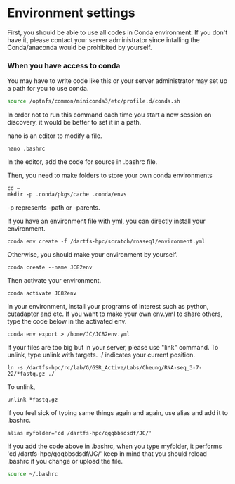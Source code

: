 # Environment settings

First, you should be able to use all codes in Conda environment.
If you don't have it, please contact your server administrator since intalling the Conda/anaconda would be prohibited by yourself.

### When you have access to conda

You may have to write code like this or your server administrator may set up a path for you to use conda.

```bash
source /optnfs/common/miniconda3/etc/profile.d/conda.sh
```

In order not to run this command each time you start a new session on discovery, it would be better to set it in a path.

nano is an editor to modify a file.
```
nano .bashrc
```
In the editor, add the code for source in .bashrc file.

Then, you need to make folders to store your own conda environments

```
cd ~
mkdir -p .conda/pkgs/cache .conda/envs
```
-p represents -path or -parents.

If you have an environment file with yml, you can directly install your environment.

```
conda env create -f /dartfs-hpc/scratch/rnaseq1/environment.yml
```

Otherwise, you should make your environment by yourself.

```
conda create --name JC82env
```
Then activate your environment.
```
conda activate JC82env
```
In your environment, install your programs of interest such as python, cutadapter and etc.
If you want to make your own env.yml to share others, type the code below in the activated env.

```
conda env export > /home/JC/JC82env.yml
```
If your files are too big but in your server, please use "link" command. To unlink, type unlink with targets.
./ indicates your current position.
```
ln -s /dartfs-hpc/rc/lab/G/GSR_Active/Labs/Cheung/RNA-seq_3-7-22/*fastq.gz ./
```
To unlink,
```
unlink *fastq.gz
```

if you feel sick of typing same things again and again, use alias and add it to .bashrc.
```
alias myfolder='cd /dartfs-hpc/qqqbbsdsdf/JC/'
```

If you add the code above in .bashrc, when you type myfolder, it performs 'cd /dartfs-hpc/qqqbbsdsdf/JC/'
keep in mind that you should reload .bashrc if you change or upload the file.
```bash
source ~/.bashrc
```





